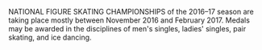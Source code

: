 NATIONAL FIGURE SKATING CHAMPIONSHIPS of the 2016–17 season are taking place mostly between November 2016 and February 2017. Medals may be awarded in the disciplines of men's singles, ladies' singles, pair skating, and ice dancing.

